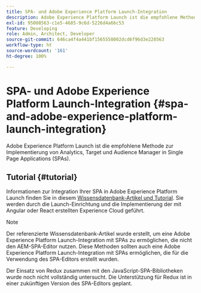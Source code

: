 ```yaml
---
title: SPA- und Adobe Experience Platform Launch-Integration
description: Adobe Experience Platform Launch ist die empfohlene Methode zur Implementierung von Analytics, Target und Audience Manager in SPAs.
exl-id: 95008563-c1e5-4685-9c6d-5226d4a66c53
feature: Developing
role: Admin, Architect, Developer
source-git-commit: 646ca4f4a441bf1565558002dcd6f96d3e228563
workflow-type: ht
source-wordcount: '161'
ht-degree: 100%

---
```


# SPA- und Adobe Experience Platform Launch-Integration {#spa-and-adobe-experience-platform-launch-integration}

Adobe Experience Platform Launch ist die empfohlene Methode zur Implementierung von Analytics, Target und Audience Manager in Single Page Applications (SPAs).

## Tutorial {#tutorial}

Informationen zur Integration Ihrer SPA in Adobe Experience Platform Launch finden Sie in diesem [Wissensdatenbank-Artikel und Tutorial](https://experienceleague.adobe.com/docs/experience-manager-learn/sites/spa-editor/spa-editor-framework-feature-video-use.html?lang=de). Sie werden durch die Launch-Einrichtung und die Implementierung der mit Angular oder React erstellten Experience Cloud geführt.

>[!NOTE]
>
>Der referenzierte Wissensdatenbank-Artikel wurde erstellt, um eine Adobe Experience Platform Launch-Integration mit SPAs zu ermöglichen, die nicht den AEM-SPA-Editor nutzen. Diese Methoden sollten auch eine Adobe Experience Platform Launch-Integration mit SPAs ermöglichen, die für die Verwendung des SPA-Editors erstellt wurden.
>
>Der Einsatz von Redux zusammen mit den JavaScript-SPA-Bibliotheken wurde noch nicht vollständig untersucht. Die Unterstützung für Redux ist in einer zukünftigen Version des SPA-Editors geplant.
